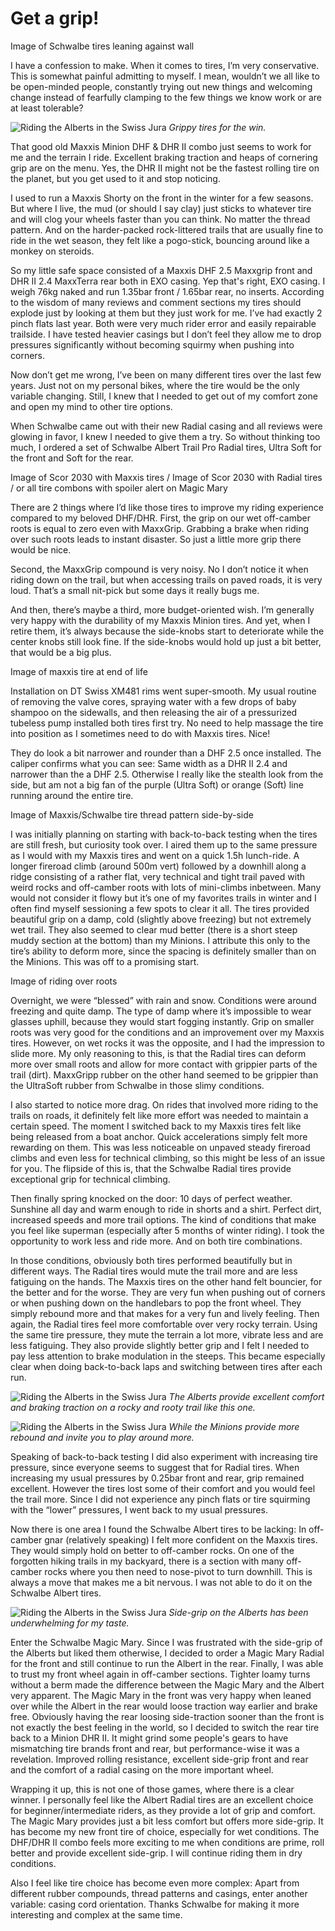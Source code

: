 # Get a grip!

Image of Schwalbe tires leaning against wall

I have a confession to make. When it comes to tires, I’m very conservative. This is somewhat painful admitting to myself. I mean, wouldn’t we all like to be open-minded people, constantly trying out new things and welcoming change instead of fearfully clamping to the few things we know work or are at least tolerable?

![Riding the Alberts in the Swiss Jura](/assets/schwalberadial/9F258009-6E11-4801-9309-CB1D2C083A45_1_201_a.jpeg)
*Grippy tires for the win.*

That good old Maxxis Minion DHF & DHR II combo just seems to work for me and the terrain I ride. Excellent braking traction and heaps of cornering grip are on the menu. Yes, the DHR II might not be the fastest rolling tire on the planet, but you get used to it and stop noticing.

I used to run a Maxxis Shorty on the front in the winter for a few seasons. But where I live, the mud (or should I say clay) just sticks to whatever tire and will clog your wheels faster than you can think. No matter the thread pattern. And on the harder-packed rock-littered trails that are usually fine to ride in the wet season, they felt like a pogo-stick, bouncing around like a monkey on steroids.

So my little safe space consisted of a Maxxis DHF 2.5 Maxxgrip front and DHR II 2.4 MaxxTerra rear both in EXO casing. Yep that's right, EXO casing. I weigh 76kg naked and run 1.35bar front / 1.65bar rear, no inserts. According to the wisdom of many reviews and comment sections my tires should explode just by looking at them but they just work for me. I’ve had exactly 2 pinch flats last year. Both were very much rider error and easily repairable trailside. I have tested heavier casings but I don’t feel they allow me to drop pressures significantly without becoming squirmy when pushing into corners.

Now don’t get me wrong, I’ve been on many different tires over the last few years. Just not on my personal bikes, where the tire would be the only variable changing. Still, I knew that I needed to get out of my comfort zone and open my mind to other tire options. 

When Schwalbe came out with their new Radial casing and all reviews were glowing in favor, I knew I needed to give them a try. So without thinking too much, I ordered a set of Schwalbe Albert Trail Pro Radial tires, Ultra Soft for the front and Soft for the rear.

Image of Scor 2030 with Maxxis tires / Image of Scor 2030 with Radial tires / or all tire combons with spoiler alert on Magic Mary

There are 2 things where I’d like those tires to improve my riding experience compared to my beloved DHF/DHR. First, the grip on our wet off-camber roots is equal to zero even with MaxxGrip. Grabbing a brake when riding over such roots leads to instant disaster. So just a little more grip there would be nice.

Second, the MaxxGrip compound is very noisy. No I don’t notice it when riding down on the trail, but when accessing trails on paved roads, it is very loud. That’s a small nit-pick but some days it really bugs me.

And then, there’s maybe a third, more budget-oriented wish. I’m generally very happy with the durability of my Maxxis Minion tires. And yet, when I retire them, it’s always because the side-knobs start to deteriorate while the center knobs still look fine. If the side-knobs would hold up just a bit better, that would be a big plus.

Image of maxxis tire at end of life

Installation on DT Swiss XM481 rims went super-smooth. My usual routine of removing the valve cores, spraying water with a few drops of baby shampoo on the sidewalls, and then releasing the air of a pressurized tubeless pump installed both tires first try. No need to help massage the tire into position as I sometimes need to do with Maxxis tires. Nice! 

They do look a bit narrower and rounder than a DHF 2.5 once installed. The caliper confirms what you can see: Same width as a DHR II 2.4 and narrower than the a DHF 2.5. Otherwise I really like the stealth look from the side, but am not a big fan of the purple (Ultra Soft) or orange (Soft) line running around the entire tire.

Image of Maxxis/Schwalbe tire thread pattern side-by-side

I was initially planning on starting with back-to-back testing when the tires are still fresh, but curiosity took over. I aired them up to the same pressure as I would with my Maxxis tires and went on a quick 1.5h lunch-ride. A longer fireroad climb (around 500m vert) followed by a downhill along a ridge consisting of a rather flat, very technical and tight trail paved with weird rocks and off-camber roots with lots of mini-climbs inbetween. Many would not consider it flowy but it’s one of my favorites trails in winter and I often find myself sessioning a few spots to clear it all. The tires provided beautiful grip on a damp, cold (slightly above freezing) but not extremely wet trail. They also seemed to clear mud better (there is a short steep muddy section at the bottom) than my Minions. I attribute this only to the tire’s ability to deform more, since the spacing is definitely smaller than on the Minions. This was off to a promising start.

Image of riding over roots

Overnight, we were “blessed” with rain and snow. Conditions were around freezing and quite damp. The type of damp where it’s impossible to wear glasses uphill, because they would start fogging instantly. Grip on smaller roots was very good for the conditions and an improvement over my Maxxis tires. However, on wet rocks it was the opposite, and I had the impression to slide more. My only reasoning to this, is that the Radial tires can deform more over small roots and allow for more contact with grippier parts of the trail (dirt). MaxxGripp rubber on the other hand seemed to be grippier than the UltraSoft rubber from Schwalbe in those slimy conditions.

I also started to notice more drag. On rides that involved more riding to the trails on roads, it definitely felt like more effort was needed to maintain a certain speed. The moment I switched back to my Maxxis tires felt like being released from a boat anchor. Quick accelerations simply felt more rewarding on them. This was less noticeable on unpaved steady fireroad climbs and even less for technical climbing, so this might be less of an issue for you. The flipside of this is, that the Schwalbe Radial tires provide exceptional grip for technical climbing.

Then finally spring knocked on the door: 10 days of perfect weather. Sunshine all day and warm enough to ride in shorts and a shirt. Perfect dirt, increased speeds and more trail options. The kind of conditions that make you feel like superman (especially after 5 months of winter riding). I took the opportunity to work less and ride more. And on both tire combinations.

In those conditions, obviously both tires performed beautifully but in different ways. The Radial tires would mute the trail more and are less fatiguing on the hands. The Maxxis tires on the other hand felt bouncier, for the better and for the worse. They are very fun when pushing out of corners or when pushing down on the handlebars to pop the front wheel. They simply rebound more and that makes for a very fun and lively feeling. Then again, the Radial tires feel more comfortable over very rocky terrain. Using the same tire pressure, they mute the terrain a lot more, vibrate less and are less fatiguing. They also provide slightly better grip and I felt I needed to pay less attention to brake modulation in the steeps. This became especially clear when doing back-to-back laps and switching between tires after each run.

![Riding the Alberts in the Swiss Jura](/assets/schwalberadial/DSC00209.jpeg)
*The Alberts provide excellent comfort and braking traction on a rocky and rooty trail like this one.*

![Riding the Alberts in the Swiss Jura](/assets/schwalberadial/AA78A65B-7EE1-4B10-9450-C0A36B093638_1_201_a.jpeg)
*While the Minions provide more rebound and invite you to play around more.*

Speaking of back-to-back testing I did also experiment with increasing tire pressure, since everyone seems to suggest that for Radial tires. When increasing my usual pressures by 0.25bar front and rear, grip remained excellent. However the tires lost some of their comfort and you would feel the trail more. Since I did not experience any pinch flats or tire squirming with the “lower” pressures, I went back to my usual pressures.

Now there is one area I found the Schwalbe Albert tires to be lacking: In off-camber gnar (relatively speaking) I felt more confident on the Maxxis tires. They would simply hold on better to off-camber rocks. On one of the forgotten hiking trails in my backyard, there is a section with many off-camber rocks where you then need to nose-pivot to turn downhill. This is always a move that makes me a bit nervous. I was not able to do it on the Schwalbe Albert tires.

![Riding the Alberts in the Swiss Jura](/assets/schwalberadial/DSC00562.jpeg)
*Side-grip on the Alberts has been underwhelming for my taste.*

Enter the Schwalbe Magic Mary. Since I was frustrated with the side-grip of the Alberts but liked them otherwise, I decided to order a Magic Mary Radial for the front and still continue to run the Albert in the rear. Finally, I was able to trust my front wheel again in off-camber sections. Tighter loamy turns without a berm made the difference between the Magic Mary and the Albert very apparent. The Magic Mary in the front was very happy when leaned over while the Albert in the rear would loose traction way earlier and brake free. Obviously having the rear loosing side-traction sooner than the front is not exactly the best feeling in the world, so I decided to switch the rear tire back to a Minion DHR II. It might grind some people's gears to have mismatching tire brands front and rear, but performance-wise it was a revelation. Improved rolling resistance, excellent side-grip front and rear and the comfort of a radial casing on the more important wheel.

Wrapping it up, this is not one of those games, where there is a clear winner. I personally feel like the Albert Radial tires are an excellent choice for beginner/intermediate riders, as they provide a lot of grip and comfort. The Magic Mary provides just a bit less comfort but offers more side-grip. It has become my new front tire of choice, especially for wet conditions. The DHF/DHR II combo feels more exciting to me when conditions are prime, roll better and provide excellent side-grip. I will continue riding them in dry conditions.

Also I feel like tire choice has become even more complex: Apart from different rubber compounds, thread patterns and casings, enter another variable: casing cord orientation. Thanks Schwalbe for making it more interesting and complex at the same time.
